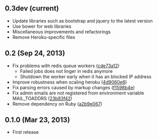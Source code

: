 0.3dev (current)
----------------
* Update libraries such as bootstrap and jquery to the latest version
* Use bower for web libraries
* Miscellaneous improvements and refactorings
* Remove Heroku-specific files

0.2 (Sep 24, 2013)
------------------
* Fix problems with redis queue workers
  ([cde73a12](https://github.com/clee704/NaverWebtoonFeeds/commit/cde73a123f0a6c47617f8c75132bbb7c45030fe1))
  * Failed jobs does not linger in redis anymore
  * Shutdown the worker early when it has an blocked IP address
* Improve robustness when scaling heroku
  ([4d9060e6](https://github.com/clee704/NaverWebtoonFeeds/commit/4d9060e63a2cbb1051f16472a13e3de9084452d6))
* Fix parsing errors caused by markup changes
  ([f1598b4e](https://github.com/clee704/NaverWebtoonFeeds/commit/f1598b4e132ca4b63d06dd3233d78deccf3ae8c9))
* Fix admin emails are not registered from environment variable MAIL_TOADDRS
  ([23b83f42](https://github.com/clee704/NaverWebtoonFeeds/commit/23b83f422d206ddea810c4792542157d2ab7b711))
* Remove dependency on Ruby
  ([a2b9e067](https://github.com/clee704/NaverWebtoonFeeds/commit/a2b9e067a22ba2cde6bafc71222bb843d04878e5))

0.1.0 (Mar 23, 2013)
--------------------
* First release

